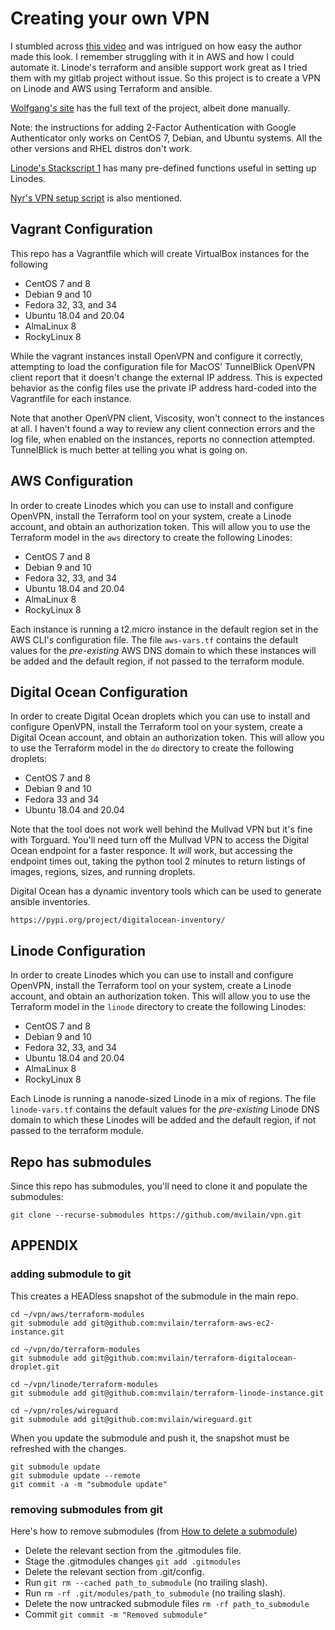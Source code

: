 # Creating your own VPN

I stumbled across [this video](https://www.youtube.com/watch?v=gxpX_mubz2A&ab_channel=Wolfgang%27sChannel) and was intrigued on how easy the author made this look.  I remember struggling with it in AWS and how I could automate it.  Linode's terraform and ansible support work great as I tried them with my gitlab project without issue.  So this project is to create a VPN on Linode and AWS using Terraform and ansible.

[Wolfgang's site](https://notthebe.ee/Creating-your-own-OpenVPN-server.html) has the full text of the project, albeit done manually.

Note: the instructions for adding 2-Factor Authentication with Google Authenticator only works on CentOS 7, Debian, and Ubuntu systems.  All the other versions and RHEL distros don't work.

[Linode's Stackscript 1](https://cloud.linode.com/stackscripts/1) has many pre-defined functions useful in setting up Linodes.

[Nyr's VPN setup script](https://raw.githubusercontent.com/Nyr/openvpn-install/master/openvpn-install.sh) is also mentioned.



## Vagrant Configuration

This repo has a Vagrantfile which will create VirtualBox instances for the following

- CentOS 7 and 8
- Debian 9 and 10
- Fedora 32, 33, and 34
- Ubuntu 18.04 and 20.04
- AlmaLinux 8
- RockyLinux 8

While the vagrant instances install OpenVPN and configure it correctly, attempting to load the configuration file for MacOS' TunnelBlick OpenVPN client report that it doesn't change the external IP address.  This is expected behavior as the config files use the private IP address hard-coded into the Vagrantfile for each instance.

Note that another OpenVPN client, Viscosity, won't connect to the instances at all. I haven't found a way to review any client connection errors and the log file, when enabled on the instances, reports no connection attempted.  TunnelBlick is much better at telling you what is going on.



## AWS Configuration

In order to create Linodes which you can use to install and configure OpenVPN, install the Terraform tool on your system, create a Linode account, and obtain an authorization token. This will allow you to use the Terraform model in the `aws` directory to create the following Linodes:

- CentOS 7 and 8
- Debian 9 and 10
- Fedora 32, 33, and 34
- Ubuntu 18.04 and 20.04
- AlmaLinux 8
- RockyLinux 8

Each instance is running a t2.micro instance in the default region set in the AWS CLI's configuration file.  The file `aws-vars.tf` contains the default values for the *pre-existing* AWS DNS domain to which these instances will be added and the default region, if not passed to the terraform module.


## Digital Ocean Configuration

In order to create Digital Ocean droplets which you can use to install and configure OpenVPN, install the Terraform tool on your system, create a Digital Ocean account, and obtain an authorization token. This will allow you to use the Terraform model in the `do` directory to create the following droplets:

- CentOS 7 and 8
- Debian 9 and 10
- Fedora 33 and 34
- Ubuntu 18.04 and 20.04

Note that the tool does not work well behind the Mullvad VPN but it's fine with Torguard. You'll need turn off the Mullvad VPN to access the Digital Ocean endpoint for a faster responce.  It *will* work, but accessing the endpoint times out, taking the python tool 2 minutes to return listings of images, regions, sizes, and running droplets.

Digital Ocean has a dynamic inventory tools which can be used to generate ansible inventories.

    https://pypi.org/project/digitalocean-inventory/


## Linode Configuration

In order to create Linodes which you can use to install and configure OpenVPN, install the Terraform tool on your system, create a Linode account, and obtain an authorization token. This will allow you to use the Terraform model in the `linode` directory to create the following Linodes:

- CentOS 7 and 8
- Debian 9 and 10
- Fedora 32, 33, and 34
- Ubuntu 18.04 and 20.04
- AlmaLinux 8
- RockyLinux 8

Each Linode is running a nanode-sized Linode in a mix of regions.  The file `linode-vars.tf` contains the default values for the *pre-existing* Linode DNS domain to which these Linodes will be added and the default region, if not passed to the terraform module.


## Repo has submodules

Since this repo has submodules, you'll need to clone it and populate the submodules:

    git clone --recurse-submodules https://github.com/mvilain/vpn.git




## APPENDIX

### adding submodule to git

This creates a HEADless snapshot of the submodule in the main repo.

    cd ~/vpn/aws/terraform-modules
    git submodule add git@github.com:mvilain/terraform-aws-ec2-instance.git
    
    cd ~/vpn/do/terraform-modules
    git submodule add git@github.com:mvilain/terraform-digitalocean-droplet.git
    
    cd ~/vpn/linode/terraform-modules
    git submodule add git@github.com:mvilain/terraform-linode-instance.git
    
    cd ~/vpn/roles/wireguard
    git submodule add git@github.com:mvilain/wireguard.git

When you update the submodule and push it, the snapshot must be refreshed with the changes.

    git submodule update
    git submodule update --remote
    git commit -a -m "submodule update"

### removing submodules from git

Here's how to remove submodules (from [How to delete a submodule](https://gist.github.com/myusuf3/7f645819ded92bda6677))

- Delete the relevant section from the .gitmodules file.
- Stage the .gitmodules changes `git add .gitmodules`
- Delete the relevant section from .git/config.
- Run `git rm --cached path_to_submodule` (no trailing slash).
- Run `rm -rf .git/modules/path_to_submodule` (no trailing slash).
- Delete the now untracked submodule files `rm -rf path_to_submodule`
- Commit `git commit -m "Removed submodule"`
